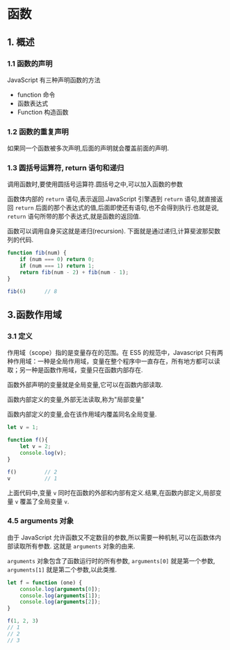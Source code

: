 # 函数

## 1. 概述

### 1.1 函数的声明

JavaScript 有三种声明函数的方法

- function 命令
- 函数表达式
- Function 构造函数

### 1.2 函数的重复声明

如果同一个函数被多次声明,后面的声明就会覆盖前面的声明.

### 1.3 圆括号运算符, return 语句和递归

调用函数时,要使用圆括号运算符.圆括号之中,可以加入函数的参数

函数体内部的 `return` 语句,表示返回.JavaScript 引擎遇到 `return` 语句,就直接返回 `return` 后面的那个表达式的值,后面即使还有语句,也不会得到执行.也就是说, `return` 语句所带的那个表达式,就是函数的返回值.

函数可以调用自身买这就是递归(recursion). 下面就是通过递归,计算斐波那契数列的代码.

```js
function fib(num) {
    if (num === 0) return 0;
    if (num === 1) return 1;
    return fib(num - 2) + fib(num - 1);
}

fib(6)      // 8
```

## 3.函数作用域

### 3.1 定义

作用域（scope）指的是变量存在的范围。在 ES5 的规范中，Javascript 只有两种作用域：一种是全局作用域，变量在整个程序中一直存在，所有地方都可以读取；另一种是函数作用域，变量只在函数内部存在.

函数外部声明的变量就是全局变量,它可以在函数内部读取.

函数内部定义的变量,外部无法读取,称为"局部变量"

函数内部定义的变量,会在该作用域内覆盖同名全局变量.

```js
let v = 1;

function f(){
    let v = 2;
    console.log(v);
}

f()         // 2
v           // 1
```

上面代码中,变量 `v` 同时在函数的外部和内部有定义.结果,在函数内部定义,局部变量 `v` 覆盖了全局变量 `v`.

### 4.5 arguments 对象

由于 JavaScript 允许函数又不定数目的参数,所以需要一种机制,可以在函数体内部读取所有参数. 这就是 `arguments` 对象的由来.

`arguments` 对象包含了函数运行时的所有参数, `arguments[0]` 就是第一个参数, `arguments[1]` 就是第二个参数,以此类推.

```js
let f = function (one) {
    console.log(arguments[0]);
    console.log(arguments[1]);
    console.log(arguments[2]);
}

f(1, 2, 3)
// 1
// 2
// 3
```
